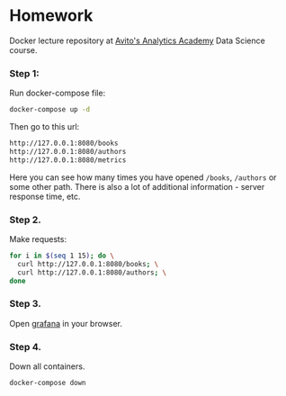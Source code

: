 # Homework
Docker lecture repository at [Avito's Analytics Academy](https://avito-analytics-academy.ru/) Data Science course.

### Step 1:
Run docker-compose file:
```bash
docker-compose up -d
```
Then go to this url:
```bash
http://127.0.0.1:8080/books
http://127.0.0.1:8080/authors
http://127.0.0.1:8080/metrics
```
Here you can see how many times you have opened `/books`, `/authors` or some other path. There is also a lot of additional information - server response time, etc.

### Step 2.
Make requests:
```bash
for i in $(seq 1 15); do \
  curl http://127.0.0.1:8080/books; \
  curl http://127.0.0.1:8080/authors; \
done
```

### Step 3.
Open [grafana](http://localhost:3000/d/_eX4mpl3) in your browser.

### Step 4.
Down all containers.
```bash
docker-compose down
```
